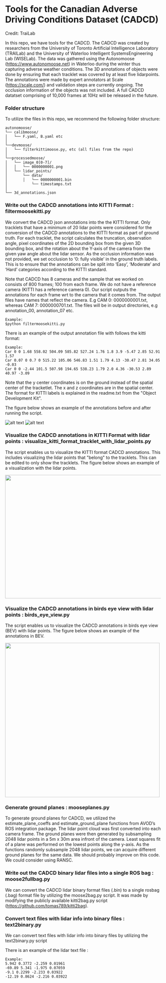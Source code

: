 # Tools for the Canadian Adverse Driving Conditions Dataset (CADCD)

Credit: TraiLab 

In this repo, we have tools for the CADCD. The CADCD was created by researchers from the University of Toronto Artificial Intelligence Laboratory (TRAILab) and 
the University of Waterloo Intelligent SystemsEngineering Lab (WISELab). The data was gathered using the 
Autonomoose (https://www.autonomoose.net) in Waterloo during the winter thus capturing adverse weather conditions. 
The 3D annotations of objects were done by ensuring that each tracklet was covered by at least five lidarpoints. 
The annotations were made by expert annotators at Scale (https://scale.com/) and validation steps are currently ongoing.
The occlusion information of the objects was not included. A full CADCD datatset comprising of 10,000 frames
at 10Hz will be released in the future. 

### Folder structure
To utilize the files in this repo, we recommend the following folder structure:
	
	autonomoose/
	└── calibmoose/
	│	└── F.yaml, B.yaml etc
	│
	└──devmoose/
	│	└── filterkittimoose.py, etc (all files from the repo)
	│
	└──processedmoose/
	│	└── image_0[0-7]/
	│	│	└── 0000000001.png
	│	└── lidar_points/
	│		└── data/
	│		│	└── 0000000001.bin
	│     		└── timestamps.txt
	│			
	└── 3d_annotations.json			
	

### Write out the CADCD annotations into KITTI Format : filtermoosekitti.py 

We convert the CADCD json annotations into the the KITTI format. Only tracklets that have a minimum of 20 lidar points were 
considered for the conversion of the CADCD annotations to the KITTI format as part of ground truth.
For each tracklet, the script calculates the truncation, observation angle, pixel coordinates of the 2D bounding box from the given 3D bounding box, and the rotation about the Y-axis of the camera from the given yaw angle about the lidar sensor. 
As the occlusion information was not provided, we set occlusion to ‘0: fully visible’ in the ground truth labels. 
This is to ensure that the annotations can be split into ‘Easy’, ‘Moderate’ and ‘Hard’ categories according to the KITTI standard.

Note that CADCD has 8 cameras and the sample that we worked on consists of 800 frames; 100 from each frame. We do not have a reference camera (KITTI has a reference camera 0). Our script outputs the annotations for each frame wrt to the camera that it comes from. The output files have names that reflect the camera. E.g CAM 0: 0000000001.txt, whereas CAM 7: 0000000701.txt. The files will be in output directories, e.g annotation_00, annotation_07 etc.


	Example:
	$python filtermoosekitti.py

There is an example of the output annotation file with follows the kitti format:


	Example:
	Car 0 0 1.68 558.02 504.09 585.82 527.24 1.76 1.8 3.9 -5.47 2.85 52.91 1.57 
	Car 0.07 0 0.7 0 515.22 105.06 546.83 1.51 1.79 4.13 -30.47 2.81 34.05 -0.03 
	Car 0 0 -2.44 101.5 507.98 194.65 538.23 1.79 2.0 4.36 -30.53 2.89 40.97 -3.09 
	
Note that the y center coordinates is on the ground instead of the spatial center of the tracketlet. The x and z coordinates are in the spatial center. The format for KITTI labels is explained in the readme.txt from the "Object Development Kit".


The figure below shows an example of the annotations before and after running the script. 


![alt text](https://github.com/asvath/cadcd/blob/master/pics/annotations_before_conversion.png)
![alt text](https://github.com/asvath/cadcd/blob/master/pics/annotations_after_conversion.png)

### Visualize the CADCD annotations in KITTI Format with lidar points : visualize_kitti_format_tracklet_with_lidar_points.py

The script enables us to visualize the KITTI format CADCD annotations. This includes visualizing the lidar points that "belong" to the tracklets. This can be edited to only show the tracklets. The figure below shows an example of a visualization with the lidar points.


<img src="https://github.com/asvath/cadcd/blob/master/pics/tracklets_w_lidar.png" width="520" height="400">




### Visualize the CADCD annotations in birds eye view with lidar points : birds_eye_view.py

The script enables us to visualize the CADCD annotations in birds eye view (BEV) with lidar points. The figure below shows an example of the annotations in BEV.

<img src="https://github.com/asvath/cadcd/blob/master/pics/moose_bev_11.png" width="500" height="500">


### Generate ground planes : mooseplanes.py
To generate ground planes for CADCD, we utilized the estimate_plane_coeffs and estimate_ground_plane functions from AVOD’s ROS integration package. The lidar point cloud was first converted into each camera frame. The ground planes were then generated by subsampling 2048 lidar points in a 5m x 30m area infront of the camera. Least squares fit of a plane was performed on the lowest points along the y-axis. As the functions randomly subsample 2048 lidar points, we can acquire different ground planes for the same data. We should probably improve on this code. We could consider using RANSC. 

### Write out the CADCD binary lidar files into a single ROS bag : moose2fullbag.py 
We can convert the CADCD lidar binary format files (.bin) to a single rosbag (.bag) format file by utilizing the moose2bag.py script. It was made by modifying the publicly available kitti2bag.py script
(https://github.com/tomas789/kitti2bag).

### Convert text files with lidar info into binary files : text2binary.py

We can convert text files with lidar info into binary files by utilizing the text2binary.py script

There is an example of the lidar text file  :

	Example:
	5.942 0.3772 -2.259 0.01961
	-69.89 5.341 -1.975 0.07059
	-9.1 0.2299 -2.233 0.03922
	-12.19 0.8624 -2.216 0.03922
	



